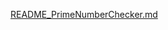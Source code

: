 [README_PrimeNumberChecker.md](https://github.com/user-attachments/files/15907151/README_PrimeNumberChecker.md)
